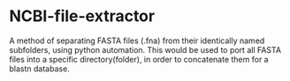 # NCBI-file-extractor
A method of separating FASTA files (.fna) from their identically named subfolders, using python automation. This would be used to port all FASTA files into a specific directory(folder), in order to concatenate them for a blastn database.
